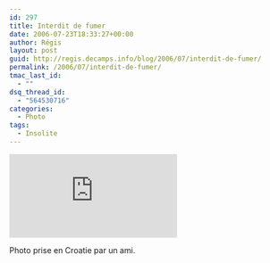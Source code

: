 ```yaml
---
id: 297
title: Interdit de fumer
date: 2006-07-23T18:33:27+00:00
author: Régis
layout: post
guid: http://regis.decamps.info/blog/2006/07/interdit-de-fumer/
permalink: /2006/07/interdit-de-fumer/
tmac_last_id:
  - ""
dsq_thread_id:
  - "564530716"
categories:
  - Photo
tags:
  - Insolite
---
```

![Interdit de fumer](http://caesarus.free.fr/album/include/image.php?path=Croatie_2006_07&name=DSC01858.JPG&size=0)
  
Photo prise en Croatie par un ami.
